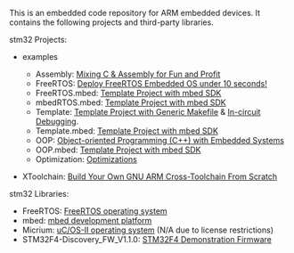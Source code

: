 This is an embedded code repository for ARM embedded devices. It contains the following projects and third-party libraries.

stm32 Projects:
* examples
	* Assembly: [Mixing C & Assembly for Fun and Profit]()
	* FreeRTOS: [Deploy FreeRTOS Embedded OS under 10 seconds!](http://istarc.wordpress.com/2014/07/10/stm32f4-deploy-an-embedded-os-under-10-seconds/)
	* FreeRTOS.mbed: [Template Project with mbed SDK]()
	* mbedRTOS.mbed: [Template Project with mbed SDK]()
	* Template: [Template Project with Generic Makefile](http://istarc.wordpress.com/2014/07/01/stm32f4/) & [In-circuit Debugging](http://istarc.wordpress.com/2014/07/06/stm32f4-in-circuit-debugging/).
	* Template.mbed: [Template Project with mbed SDK]()
	* OOP: [Object-oriented Programming (C++) with Embedded Systems](http://istarc.wordpress.com/2014/07/18/stm32f4-object-oriented-programming-c-with-embedded-systems/)
	* OOP.mbed: [Template Project with mbed SDK]()
	* Optimization: [Optimizations](http://istarc.wordpress.com/2014/07/26/stm32f4-optimizations/)

* XToolchain: [Build Your Own GNU ARM Cross-Toolchain From Scratch](http://istarc.wordpress.com/2014/07/21/stm32f4-build-your-toolchain-from-scratch/)

stm32 Libraries:
* FreeRTOS: [FreeRTOS operating system](http://www.freertos.org/)
* mbed: [mbed development platform](http://mbed.org/)
* Micrium: [uC/OS-II operating system](http://micrium.com/rtos/ucosii/overview/) (N/A due to license restrictions)
* STM32F4-Discovery_FW_V1.1.0: [STM32F4 Demonstration Firmware](http://www.st.com/web/catalog/tools/FM116/SC959/SS1532/PF252419)
